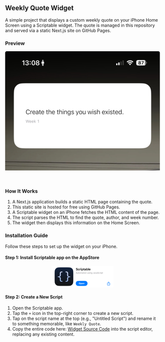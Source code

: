 ## Weekly Quote Widget

A simple project that displays a custom weekly quote on your iPhone Home Screen using a Scriptable widget. The quote is managed in this repository and served via a static Next.js site on GitHub Pages.

### Preview

<!-- Add your screenshot here -->
<!-- Example: ![Widget Preview](./images/screenshot.png) -->

![Widget Preview](./assets/preview.jpg)

<br>

### How It Works

1.  A Next.js application builds a static HTML page containing the quote.
2.  This static site is hosted for free using GitHub Pages.
3.  A Scriptable widget on an iPhone fetches the HTML content of the page.
4.  The script parses the HTML to find the quote, author, and week number.
5.  The widget then displays this information on the Home Screen.

### Installation Guide

Follow these steps to set up the widget on your iPhone.

#### Step 1: Install Scriptable app on the AppStore

<div align="center">
  <img src="./assets/scriptableAppStore.jpg" alt="Demo Video of Widget Installation" width="40%">
</div>

#### Step 2: Create a New Script

1.  Open the Scriptable app.
2.  Tap the `+` icon in the top-right corner to create a new script.
3.  Tap on the script name at the top (e.g., "Untitled Script") and rename it to something memorable, like `Weekly Quote`.
4.  Copy the entire code here: [Widget Source Code](./script.js) into the script editor, replacing any existing content.
